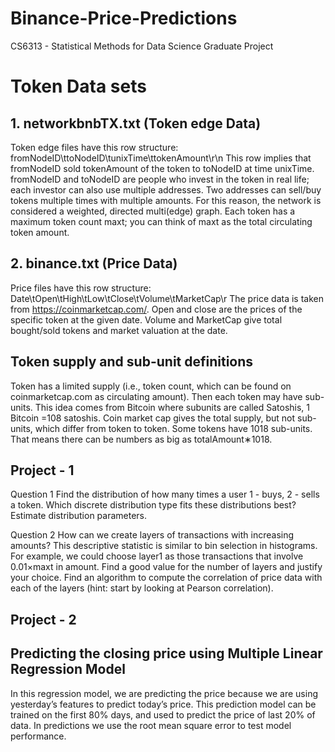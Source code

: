 # Binance-Price-Predictions
CS6313 - Statistical Methods for Data Science Graduate Project

# Token Data sets
## 1. networkbnbTX.txt (Token edge Data)
Token edge files have this row structure: fromNodeID\ttoNodeID\tunixTime\ttokenAmount\r\n
This row implies that fromNodeID sold tokenAmount of the token to toNodeID at time unixTime. 
fromNodeID and toNodeID are people who invest in the token in real life; 
each investor can also use multiple addresses. Two addresses can sell/buy tokens multiple times with multiple amounts. 
For this reason, the network is considered a weighted, directed multi(edge) graph. 
Each token has a maximum token count maxt; you can think of maxt as the total circulating token amount.

## 2. binance.txt (Price Data)
Price files have this row structure: Date\tOpen\tHigh\tLow\tClose\tVolume\tMarketCap\r
The price data is taken from https://coinmarketcap.com/. Open and close are the prices of the specific token at the given date. 
Volume and MarketCap give total bought/sold tokens and market valuation at the date.

## Token supply and sub-unit definitions
Token has a limited supply (i.e., token count, which can be found on coinmarketcap.com as circulating amount). Then each token may have sub-units. This idea comes from Bitcoin where subunits are called Satoshis, 1 Bitcoin =108 satoshis. Coin market cap gives the total supply, but not sub-units, which differ from token to token. Some tokens have 1018 sub-units. That means there can be numbers as big as totalAmount∗1018.

## Project - 1
Question 1
Find the distribution of how many times a user 1 - buys, 2 - sells a token. Which discrete distribution type fits these distributions best? Estimate distribution parameters.

Question 2
How can we create layers of transactions with increasing amounts? This descriptive statistic is similar to bin selection in histograms. For example, we could choose layer1 as those transactions that involve 0.01×maxt in amount. Find a good value for the number of layers and justify your choice. Find an algorithm to compute the correlation of price data with each of the layers (hint: start by looking at Pearson correlation).

## Project - 2
## Predicting the closing price using Multiple Linear Regression Model

In this regression model, we are predicting the price because we are using yesterday’s features to predict today’s price. This prediction model can be trained on the first 80% days, and used to predict the price of last 20% of data. In predictions we use the root mean square error to test model performance.
